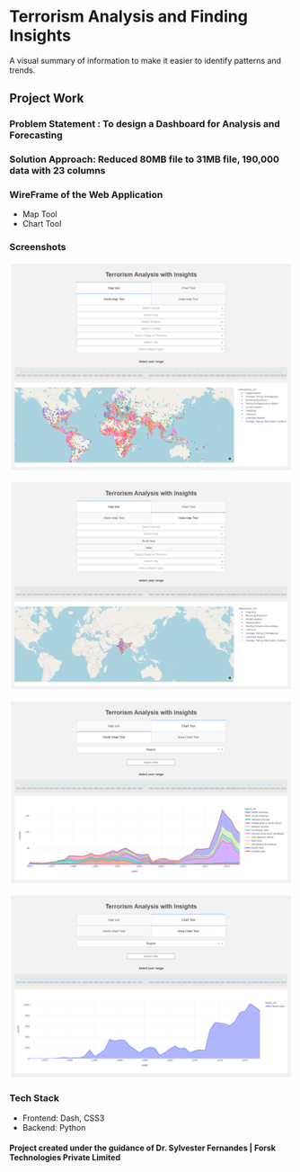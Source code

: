# Terrorism Analysis and Finding Insights
A visual summary of information to make it easier to identify patterns and trends.

## Project Work

### Problem Statement : To design a Dashboard for Analysis and Forecasting

### Solution Approach: Reduced 80MB file to 31MB file, 190,000 data with 23 columns

### WireFrame of the Web Application
* Map Tool
* Chart Tool

### Screenshots

![World Map Tool](images/world-map.png)

![India Map Tool](images/india-map.png)

![World Chart Tool](images/world-chart.png)

![India Chart Tool](images/india-chart.png)

### Tech Stack
* Frontend: Dash, CSS3
* Backend: Python

#### Project created under the guidance of Dr. Sylvester Fernandes | Forsk Technologies Private Limited
